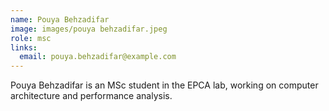 ```yaml
---
name: Pouya Behzadifar
image: images/pouya behzadifar.jpeg
role: msc
links:
  email: pouya.behzadifar@example.com
---
```


Pouya Behzadifar is an MSc student in the EPCA lab, working on computer architecture and performance analysis. 